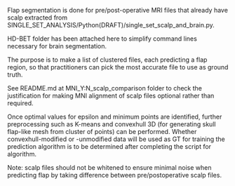 Flap segmentation is done for pre/post-operative MRI files that already have scalp extracted from SINGLE_SET_ANALYSIS/Python(DRAFT)/single_set_scalp_and_brain.py.

HD-BET folder has been attached here to simplify command lines necessary for brain segmentation. 

The purpose is to make a list of clustered files, each predicting a flap region, so that practitioners can pick the most accurate file to use as ground truth.

See README.md at MNI_Y:N_scalp_comparison folder to check the justification for making MNI alignment of scalp files optional rather than required.

Once optimal values for epsilon and minimum points are identified, further preprocessing such as K-means and convexhull 3D (for generating skull flap-like mesh from cluster of points) can be performed. Whether convexhull-modified  or -unmodified data will be used as GT for training the prediction algorithm is to be determined after completing the script for algorithm. 

Note: scalp files should not be whitened to ensure minimal noise when predicting flap by taking difference between pre/postoperative scalp files.
